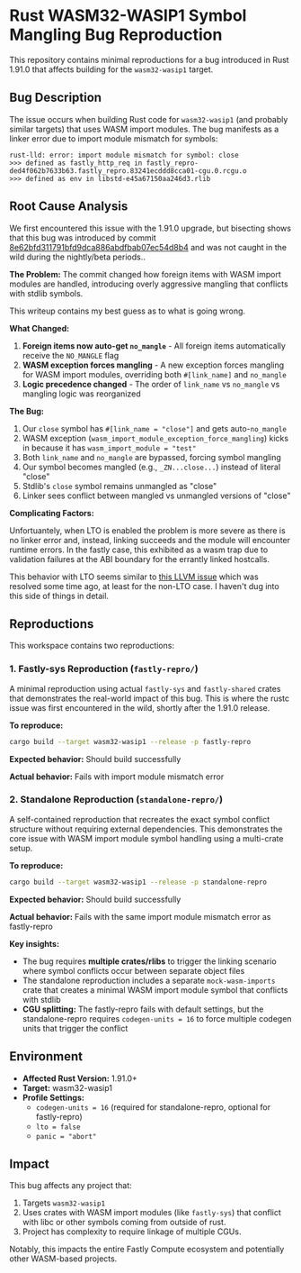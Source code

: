 # Rust WASM32-WASIP1 Symbol Mangling Bug Reproduction

This repository contains minimal reproductions for a bug introduced in Rust
1.91.0 that affects building for the `wasm32-wasip1` target.

## Bug Description

The issue occurs when building Rust code for `wasm32-wasip1` (and probably
similar targets) that uses WASM import modules. The bug manifests as a linker
error due to import module mismatch for symbols:

```
rust-lld: error: import module mismatch for symbol: close
>>> defined as fastly_http_req in fastly_repro-ded4f062b7633b63.fastly_repro.83241ecddd8cca01-cgu.0.rcgu.o
>>> defined as env in libstd-e45a67150aa246d3.rlib
```

## Root Cause Analysis

We first encountered this issue with the 1.91.0 upgrade, but bisecting shows
that this bug was introduced by commit
[8e62bfd311791bfd9dca886abdfbab07ec54d8b4](https://github.com/rust-lang/rust/commit/8e62bfd311791bfd9dca886abdfbab07ec54d8b4)
and was not caught in the wild during the nightly/beta periods..

**The Problem:** The commit changed how foreign items with WASM import modules
are handled, introducing overly aggressive mangling that conflicts with stdlib
symbols.

This writeup contains my best guess as to what is going wrong.

**What Changed:**

1. **Foreign items now auto-get `no_mangle`** - All foreign items automatically
   receive the `NO_MANGLE` flag
2. **WASM exception forces mangling** - A new exception forces mangling for WASM
   import modules, overriding both `#[link_name]` and `no_mangle`
3. **Logic precedence changed** - The order of `link_name` vs `no_mangle` vs
   mangling logic was reorganized

**The Bug:**

1. Our `close` symbol has `#[link_name = "close"]` and gets auto-`no_mangle`
2. WASM exception (`wasm_import_module_exception_force_mangling`) kicks in
   because it has `wasm_import_module = "test"`
3. Both `link_name` and `no_mangle` are bypassed, forcing symbol mangling
4. Our symbol becomes mangled (e.g., `_ZN...close...`) instead of literal
   "close"
5. Stdlib's `close` symbol remains unmangled as "close"
6. Linker sees conflict between mangled vs unmangled versions of "close"

**Complicating Factors:**

Unfortuantely, when LTO is enabled the problem is more severe as there is no
linker error and, instead, linking succeeds and the module will encounter
runtime errors. In the fastly case, this exhibited as a wasm trap due to
validation failures at the ABI boundary for the errantly linked hostcalls.

This behavior with LTO seems similar to
[this LLVM issue](https://bugs.llvm.org/show_bug.cgi?id=44316) which was
resolved some time ago, at least for the non-LTO case. I haven't dug into this
side of things in detail.

## Reproductions

This workspace contains two reproductions:

### 1. Fastly-sys Reproduction (`fastly-repro/`)

A minimal reproduction using actual `fastly-sys` and `fastly-shared` crates that
demonstrates the real-world impact of this bug. This is where the rustc issue
was first encountered in the wild, shortly after the 1.91.0 release.

**To reproduce:**

```bash
cargo build --target wasm32-wasip1 --release -p fastly-repro
```

**Expected behavior:** Should build successfully

**Actual behavior:** Fails with import module mismatch error

### 2. Standalone Reproduction (`standalone-repro/`)

A self-contained reproduction that recreates the exact symbol conflict structure
without requiring external dependencies. This demonstrates the core issue with
WASM import module symbol handling using a multi-crate setup.

**To reproduce:**

```bash
cargo build --target wasm32-wasip1 --release -p standalone-repro
```

**Expected behavior:** Should build successfully

**Actual behavior:** Fails with the same import module mismatch error as
fastly-repro

**Key insights:**

- The bug requires **multiple crates/rlibs** to trigger the linking scenario
  where symbol conflicts occur between separate object files
- The standalone reproduction includes a separate `mock-wasm-imports` crate that
  creates a minimal WASM import module symbol that conflicts with stdlib
- **CGU splitting:** The fastly-repro fails with default settings, but the
  standalone-repro requires `codegen-units = 16` to force multiple codegen units
  that trigger the conflict

## Environment

- **Affected Rust Version:** 1.91.0+
- **Target:** wasm32-wasip1
- **Profile Settings:**
  - `codegen-units = 16` (required for standalone-repro, optional for
    fastly-repro)
  - `lto = false`
  - `panic = "abort"`

## Impact

This bug affects any project that:

1. Targets `wasm32-wasip1`
2. Uses crates with WASM import modules (like `fastly-sys`) that conflict with
   libc or other symbols coming from outside of rust.
3. Project has complexity to require linkage of multiple CGUs.

Notably, this impacts the entire Fastly Compute ecosystem and potentially other
WASM-based projects.
